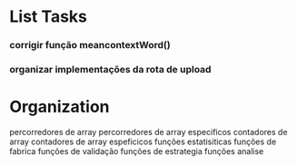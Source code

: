 # List Tasks
### corrigir função meancontextWord()
### organizar implementações da rota de upload



# Organization

percorredores de array
percorredores de array especificos
contadores de array
contadores de array espeficicos
funções estatisiticas
funções de fabrica 
funções de validação
funções de estrategia
funções analise



